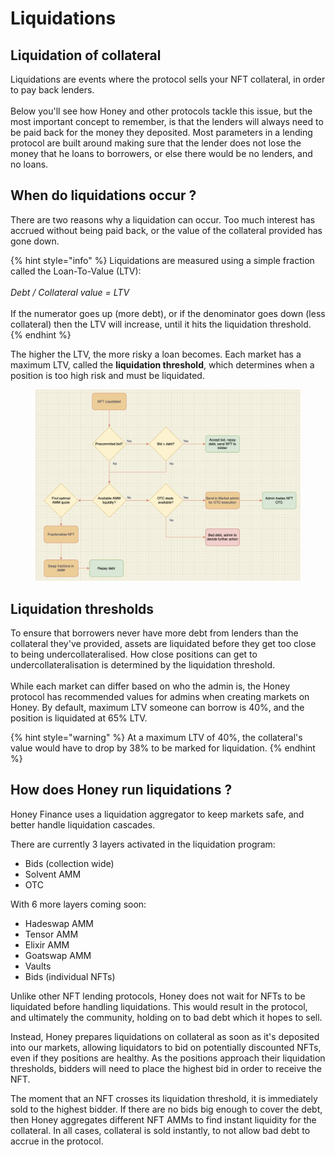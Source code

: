 # Liquidations

## Liquidation of collateral

Liquidations are events where the protocol sells your NFT collateral, in order to pay back lenders.\
\
Below you'll see how Honey and other protocols tackle this issue, but the most important concept to remember, is that the lenders will always need to be paid back for the money they deposited. Most parameters in a lending protocol are built around making sure that the lender does not lose the money that he loans to borrowers, or else there would be no lenders, and no loans.

## When do liquidations occur ?

There are two reasons why a liquidation can occur. Too much interest has accrued without being paid back, or the value of the collateral provided has gone down.

{% hint style="info" %}
Liquidations are measured using a simple fraction called the Loan-To-Value (LTV):\
\
_Debt / Collateral value = LTV_\
\
If the numerator goes up (more debt), or if the denominator goes down (less collateral) then the LTV will increase, until it hits the liquidation threshold.
{% endhint %}

The higher the LTV, the more risky a loan becomes. Each market has a maximum LTV, called the **liquidation threshold**, which determines when a position is too high risk and must be liquidated.

<figure><img src="../.gitbook/assets/image (5) (1).png" alt=""><figcaption></figcaption></figure>

## Liquidation thresholds

To ensure that borrowers never have more debt from lenders than the collateral they've provided, assets are liquidated before they get too close to being undercollateralised. How close positions can get to undercollateralisation is determined by the liquidation threshold.\
\
While each market can differ based on who the admin is, the Honey protocol has recommended values for admins when creating markets on Honey. By default, maximum LTV someone can borrow is 40%, and the position is liquidated at 65% LTV.

{% hint style="warning" %}
At a maximum LTV of 40%, the collateral's value would have to drop by 38% to be marked for liquidation.
{% endhint %}

## How does Honey run liquidations ?

Honey Finance uses a liquidation aggregator to keep markets safe, and better handle liquidation cascades.

There are currently 3 layers activated in the liquidation program:

* Bids (collection wide)
* Solvent AMM
* OTC

With 6 more layers coming soon:

* Hadeswap AMM
* Tensor AMM
* Elixir AMM
* Goatswap AMM
* Vaults
* Bids (individual NFTs)

Unlike other NFT lending protocols, Honey does not wait for NFTs to be liquidated before handling liquidations. This would result in the protocol, and ultimately the community, holding on to bad debt which it hopes to sell.

Instead, Honey prepares liquidations on collateral as soon as it's deposited into our markets, allowing liquidators to bid on potentially discounted NFTs, even if they positions are healthy. As the positions approach their liquidation thresholds, bidders will need to place the highest bid in order to receive the NFT.

The moment that an NFT crosses its liquidation threshold, it is immediately sold to the highest bidder. If there are no bids big enough to cover the debt, then Honey aggregates different NFT AMMs to find instant liquidity for the collateral. In all cases, collateral is sold instantly, to not allow bad debt to accrue in the protocol.
